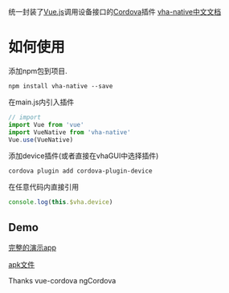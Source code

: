 
统一封装了[Vue.js](https://vuejs.org/)调用设备接口的[Cordova](https://cordova.apache.org/)插件  [vha-native中文文档](https://neostudiogroup.github.io/vha-native)

# 如何使用

添加npm包到项目.

```shell
npm install vha-native --save
```

在main.js内引入插件

```javascript
// import
import Vue from 'vue'
import VueNative from 'vha-native'
Vue.use(VueNative)
```

添加device插件(或者直接在vhaGUI中选择插件)

```shell
cordova plugin add cordova-plugin-device
```

在任意代码内直接引用

```javascript
console.log(this.$vha.device)
```

## Demo

[完整的演示app](https://github.com/neoStudioGroup/vha-appDemo)

[apk文件](https://github.com/neoStudioGroup/vha-appDemo/releases/download/0.0.2/vha-appDemo.apk)


Thanks vue-cordova ngCordova
